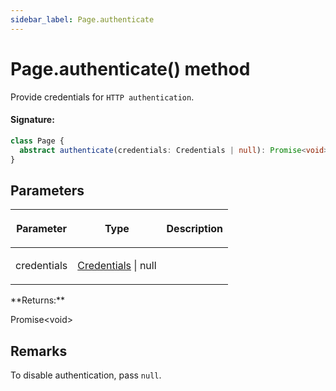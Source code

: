 ```yaml
---
sidebar_label: Page.authenticate
---
```


# Page.authenticate() method

Provide credentials for `HTTP authentication`.

#### Signature:

```typescript
class Page {
  abstract authenticate(credentials: Credentials | null): Promise<void>;
}
```

## Parameters

<table><thead><tr><th>

Parameter

</th><th>

Type

</th><th>

Description

</th></tr></thead>
<tbody><tr><td>

credentials

</td><td>

[Credentials](./puppeteer.credentials.md) \| null

</td><td>

</td></tr>
</tbody></table>
**Returns:**

Promise&lt;void&gt;

## Remarks

To disable authentication, pass `null`.
